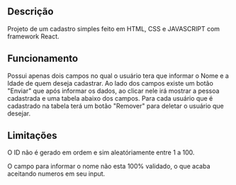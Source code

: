 ## Descrição

Projeto de um cadastro simples feito em HTML, CSS e JAVASCRIPT com framework React.

## Funcionamento

Possui apenas dois campos no qual o usuário tera que informar o Nome e a Idade de quem deseja cadastrar.
Ao lado dos campos existe um botão "Enviar" que após informar os dados, ao clicar nele irá mostrar a pessoa cadastrada e uma tabela abaixo dos campos.
Para cada usuário que é cadastrado na tabela terá um botão "Remover" para deletar o usuário que desejar.

## Limitações

O ID não é gerado em ordem e sim aleatóriamente entre 1 a 100.

O campo para informar o nome não esta 100% validado, o que acaba aceitando numeros em seu input.


